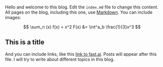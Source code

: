 Hello and welcome to this blog. Edit the `index.md` file to change this content. All pages on the blog, including this one, use [Markdown](https://guides.github.com/features/mastering-markdown/). You can include images:

$$
\sum_n (x)
f(x) = x^2
F(x) &= \int^a_b \frac{1}{3}x^3
$$

## This is a title

And you can include links, like this [link to fast.ai](https://www.fast.ai). Posts will appear after this file. 
I will try to write about different topics in this blog.
